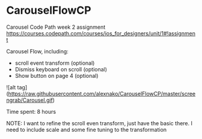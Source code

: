 # CarouselFlowCP
Carousel Code Path week 2 assignment
https://courses.codepath.com/courses/ios_for_designers/unit/1#!assignment

Carousel Flow, including:
- scroll event transform (optional)
- Dismiss keyboard on scroll (optional)
- Show button on page 4 (optional)

![alt tag] (https://raw.githubusercontent.com/alexnako/CarouselFlowCP/master/screengrab/Carousel.gif)

Time spent: 8 hours

NOTE: I want to refine the scroll even transform, just have the basic there. I need to include scale and some fine tuning to the transformation
